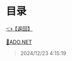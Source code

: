 # 目录  


[👈【返回】](/__Catalog__/dotnet/CSharp笔记/__Catalog__CSharp笔记)  


[📜ADO.NET](/dotnet/CSharp笔记/数据操作/ADO.NET)  







> 2024/12/23 4:15:19
